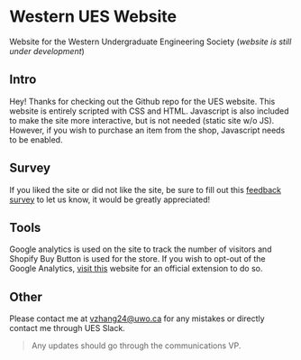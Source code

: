 # Western UES Website
Website for the Western Undergraduate Engineering Society
(*website is still under development*)

## Intro
Hey! Thanks for checking out the Github repo for the UES website. This website is entirely scripted with CSS and HTML. Javascript is also included to make the site more interactive, but is not needed (static site w/o JS). However, if you wish to purchase an item from the shop, Javascript needs to be enabled. 

## Survey
If you liked the site or did not like the site, be sure to fill out this [feedback survey](https://forms.gle/tcpFLMKMRKWqjHro6) to let us know, it would be greatly appreciated! 

## Tools
Google analytics is used on the site to track the number of visitors and Shopify Buy Button is used for the store. If you wish to opt-out of the Google Analytics, [visit this](https://tools.google.com/dlpage/gaoptout) website for an official extension to do so. 

## Other
Please contact me at vzhang24@uwo.ca for any mistakes or directly contact me through UES Slack. 
> Any updates should go through the communications VP. 
